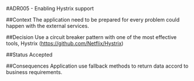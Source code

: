 #ADR005 - Enabling Hystrix support

##Context
The application need to be prepared for every problem could happen with the external services.

##Decision
Use a circuit breaker pattern with one of the most effective tools, Hystrix (https://github.com/Netflix/Hystrix)

##Status
Accepted

##Consequences
Application use fallback methods to return data accord to business requirements.